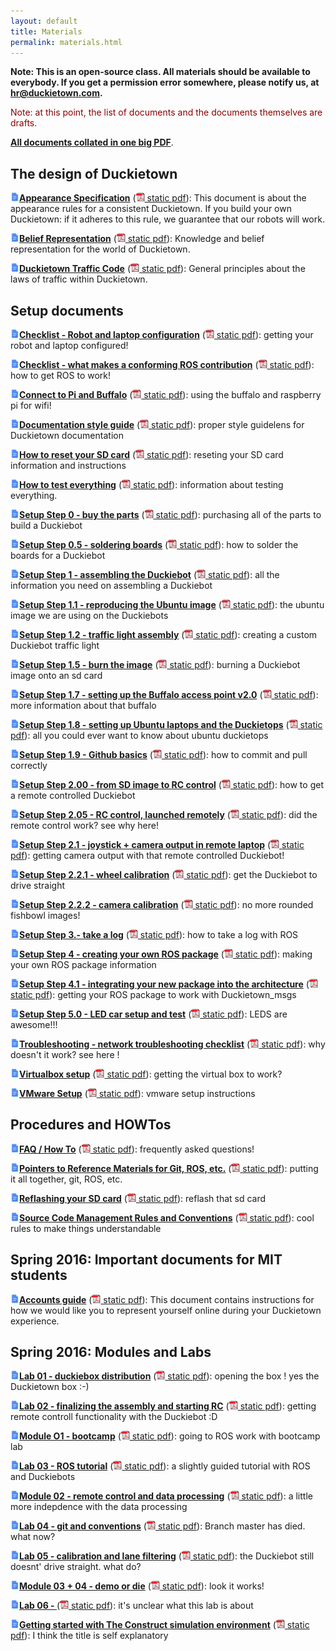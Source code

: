 ```yaml
---
layout: default
title: Materials
permalink: materials.html
---
```


**Note: This is an open-source class. All materials should be available to everybody. If you get
a permission error somewhere, please notify us, at <a href="mailto:hr@duckietown.com">hr@duckietown.com</a>.**

<style type='text/css'>
.missing { color: red; }
.title {font-weight: bold; }
img.icon { border: 0;  width: 1em; }
</style>


<p style='color: darkred'>Note: at this point, the list of documents and the documents themselves
are drafts.</p>

<p><a style='font-weight: bold' href='media/collected.pdf'> All documents collated in one big PDF</a>. </p>




## The design of Duckietown
    
    


<p id="appearance_specification" class=""><a class="title" href="https://drive.google.com/open?id=1_DTYC7iecC51d9p3T6LrL6Dug2n8TBCh-Q7px_NaTkc"><img class='icon' src='media/gdoc.png'/>Appearance Specification</a> (<a href="https://docs.google.com/document/d/1_DTYC7iecC51d9p3T6LrL6Dug2n8TBCh-Q7px_NaTkc/export?format=pdf"><img class='icon' src='media/pdf.gif'/> static pdf</a>): This document is about the appearance rules for a consistent Duckietown. If you build your own Duckietown: if it adheres to this rule, we guarantee that our robots will work.</p>



<p id="belief_representation" class=""><a class="title" href="https://drive.google.com/open?id=1Z4F5VgGGkh0tnjkOxNeQibDG4UFlQKQb29wFoaO6Ywo"><img class='icon' src='media/gdoc.png'/>Belief Representation</a> (<a href="https://docs.google.com/document/d/1Z4F5VgGGkh0tnjkOxNeQibDG4UFlQKQb29wFoaO6Ywo/export?format=pdf"><img class='icon' src='media/pdf.gif'/> static pdf</a>): Knowledge and belief representation for the world of Duckietown.</p>



<p id="traffic_code" class=""><a class="title" href="https://drive.google.com/open?id=1D2l8ltY2OGA2Mxw9xxaWS9c03nI4h9DkfiE0oqJpllM"><img class='icon' src='media/gdoc.png'/>Duckietown Traffic Code</a> (<a href="https://docs.google.com/document/d/1D2l8ltY2OGA2Mxw9xxaWS9c03nI4h9DkfiE0oqJpllM/export?format=pdf"><img class='icon' src='media/pdf.gif'/> static pdf</a>): General principles about the laws of traffic within Duckietown.</p>




## Setup documents 
    
    


<p id="checklist_robot_laptop_config" class=""><a class="title" href="https://drive.google.com/open?id=1ndGKGg1C_wbwfz3A80UUk_YhaIVP8SKkdz0GhplI1gA"><img class='icon' src='media/gdoc.png'/>Checklist - Robot and laptop configuration</a> (<a href="https://docs.google.com/document/d/1ndGKGg1C_wbwfz3A80UUk_YhaIVP8SKkdz0GhplI1gA/export?format=pdf"><img class='icon' src='media/pdf.gif'/> static pdf</a>): getting your robot and laptop configured!</p>



<p id="checklist_conforming_ROS_contribution" class=""><a class="title" href="https://drive.google.com/open?id=1nueJb9j9APGYT7iT-PQNNqcytUlLKguKhV9C0P2xOIQ"><img class='icon' src='media/gdoc.png'/>Checklist - what makes a conforming ROS contribution</a> (<a href="https://docs.google.com/document/d/1nueJb9j9APGYT7iT-PQNNqcytUlLKguKhV9C0P2xOIQ/export?format=pdf"><img class='icon' src='media/pdf.gif'/> static pdf</a>): how to get ROS to work!</p>



<p id="connect_pi_and_buffalo" class=""><a class="title" href="https://drive.google.com/open?id=15LqdN3f5vA_eVrzeAIOW_GYdUl6STS4Sn11qtengEws"><img class='icon' src='media/gdoc.png'/>Connect to Pi and Buffalo</a> (<a href="https://docs.google.com/document/d/15LqdN3f5vA_eVrzeAIOW_GYdUl6STS4Sn11qtengEws/export?format=pdf"><img class='icon' src='media/pdf.gif'/> static pdf</a>): using the buffalo and raspberry pi for wifi!</p>



<p id="documentation_style_guide" class=""><a class="title" href="https://drive.google.com/open?id=1dN_qt1KFI7osXsKCkBuTnMfVwmkSKDfELkwbRJ5z8a0"><img class='icon' src='media/gdoc.png'/>Documentation style guide</a> (<a href="https://docs.google.com/document/d/1dN_qt1KFI7osXsKCkBuTnMfVwmkSKDfELkwbRJ5z8a0/export?format=pdf"><img class='icon' src='media/pdf.gif'/> static pdf</a>): proper style guidelens for Duckietown documentation</p>



<p id="sd_card_reset" class=""><a class="title" href="https://drive.google.com/open?id=1W0PZhI9BcPhYhlrR4OnsUnrxOdbsd6StfKv7CU_9Nhw"><img class='icon' src='media/gdoc.png'/>How to reset your SD card</a> (<a href="https://docs.google.com/document/d/1W0PZhI9BcPhYhlrR4OnsUnrxOdbsd6StfKv7CU_9Nhw/export?format=pdf"><img class='icon' src='media/pdf.gif'/> static pdf</a>): reseting your SD card information and instructions</p>



<p id="how_to_test_everything" class=""><a class="title" href="https://drive.google.com/open?id=1UgCuAcE0WJKja-y0WTXR8pFo9f3srQ4TNtAiX8Nhp08"><img class='icon' src='media/gdoc.png'/>How to test everything</a> (<a href="https://docs.google.com/document/d/1UgCuAcE0WJKja-y0WTXR8pFo9f3srQ4TNtAiX8Nhp08/export?format=pdf"><img class='icon' src='media/pdf.gif'/> static pdf</a>): information about testing everything.</p>



<p id="setup_step0_buy_parts" class=""><a class="title" href="https://drive.google.com/open?id=1tRRN15MLBl5OwXkuhxToxqEZSDuvAlxXbiOygzJ4Guk"><img class='icon' src='media/gdoc.png'/>Setup Step 0 - buy the parts</a> (<a href="https://docs.google.com/document/d/1tRRN15MLBl5OwXkuhxToxqEZSDuvAlxXbiOygzJ4Guk/export?format=pdf"><img class='icon' src='media/pdf.gif'/> static pdf</a>): purchasing all of the parts to build a Duckiebot</p>



<p id="setup_step0.5_soldering_boards" class=""><a class="title" href="https://drive.google.com/open?id=1HAjn_tXxTPVzIJP8ZAWhHe13UyQRm6oGbI7xuBDn6rk"><img class='icon' src='media/gdoc.png'/>Setup Step 0.5 - soldering boards</a> (<a href="https://docs.google.com/document/d/1HAjn_tXxTPVzIJP8ZAWhHe13UyQRm6oGbI7xuBDn6rk/export?format=pdf"><img class='icon' src='media/pdf.gif'/> static pdf</a>): how to solder the boards for a Duckiebot</p>



<p id="setup_step1_buy_parts" class=""><a class="title" href="https://drive.google.com/open?id=1QKSj5W-LNoSg6dvAPhiIUOPcJvVdRBCL_uKQyGBBDsE"><img class='icon' src='media/gdoc.png'/>Setup Step 1 - assembling the Duckiebot</a> (<a href="https://docs.google.com/document/d/1QKSj5W-LNoSg6dvAPhiIUOPcJvVdRBCL_uKQyGBBDsE/export?format=pdf"><img class='icon' src='media/pdf.gif'/> static pdf</a>): all the information you need on assembling a Duckiebot</p>



<p id="setup_step11_ubuntu_image" class=""><a class="title" href="https://drive.google.com/open?id=1qMso-yhvK_y5lQ0qNpvDtPJ7M1iF5p7-l0_lJBTxHqo"><img class='icon' src='media/gdoc.png'/>Setup Step 1.1 - reproducing the Ubuntu image</a> (<a href="https://docs.google.com/document/d/1qMso-yhvK_y5lQ0qNpvDtPJ7M1iF5p7-l0_lJBTxHqo/export?format=pdf"><img class='icon' src='media/pdf.gif'/> static pdf</a>): the ubuntu image we are using on the Duckiebots</p>



<p id="setup_step12_traffic_light" class=""><a class="title" href="https://drive.google.com/open?id=10ET1mvQ7mltw7TZDWOeLnYps5r3Aa5Vf1PU5xwpaCtA"><img class='icon' src='media/gdoc.png'/>Setup Step 1.2 - traffic light assembly</a> (<a href="https://docs.google.com/document/d/10ET1mvQ7mltw7TZDWOeLnYps5r3Aa5Vf1PU5xwpaCtA/export?format=pdf"><img class='icon' src='media/pdf.gif'/> static pdf</a>): creating a custom Duckiebot traffic light</p>



<p id="step1.5_burn_image" class=""><a class="title" href="https://drive.google.com/open?id=1Bkffk1kNDkbz5HWj0CjnUrnpeY1RXjZLTfvaWo4OT3I"><img class='icon' src='media/gdoc.png'/>Setup Step 1.5 - burn the image</a> (<a href="https://docs.google.com/document/d/1Bkffk1kNDkbz5HWj0CjnUrnpeY1RXjZLTfvaWo4OT3I/export?format=pdf"><img class='icon' src='media/pdf.gif'/> static pdf</a>): burning a Duckiebot image onto an sd card</p>



<p id="step1.7_buffalo" class=""><a class="title" href="https://drive.google.com/open?id=1XJ-jezWasFkhTfQWgSiRSfWKkfR33TJgFBGbDYT6zOc"><img class='icon' src='media/gdoc.png'/>Setup Step 1.7 - setting up the Buffalo access point v2.0</a> (<a href="https://docs.google.com/document/d/1XJ-jezWasFkhTfQWgSiRSfWKkfR33TJgFBGbDYT6zOc/export?format=pdf"><img class='icon' src='media/pdf.gif'/> static pdf</a>): more information about that buffalo</p>



<p id="step1.8_ubuntu_lap+duckietops" class=""><a class="title" href="https://drive.google.com/open?id=1uYgTz74Pqs4Kiwd7KxhHMHpQH9uuTBCMiPqGc9Qd1Tk"><img class='icon' src='media/gdoc.png'/>Setup Step 1.8 - setting up Ubuntu laptops and the Duckietops</a> (<a href="https://docs.google.com/document/d/1uYgTz74Pqs4Kiwd7KxhHMHpQH9uuTBCMiPqGc9Qd1Tk/export?format=pdf"><img class='icon' src='media/pdf.gif'/> static pdf</a>): all you could ever want to know about ubuntu duckietops</p>



<p id="step1.9_github" class=""><a class="title" href="https://drive.google.com/open?id=1inbwS7PNHY_-Vl0iLWQZi5AKT4xT7YVtPLcQ2hTOmI8"><img class='icon' src='media/gdoc.png'/>Setup Step 1.9 - Github basics</a> (<a href="https://docs.google.com/document/d/1inbwS7PNHY_-Vl0iLWQZi5AKT4xT7YVtPLcQ2hTOmI8/export?format=pdf"><img class='icon' src='media/pdf.gif'/> static pdf</a>): how to commit and pull correctly</p>



<p id="step2.00_SDtoRC" class=""><a class="title" href="https://drive.google.com/open?id=1HP5ao3LwgQ1EkdRb3ksiMg8zdrpJXjSIH_XG2RFHyes"><img class='icon' src='media/gdoc.png'/>Setup Step 2.00 - from SD image to RC control</a> (<a href="https://docs.google.com/document/d/1HP5ao3LwgQ1EkdRb3ksiMg8zdrpJXjSIH_XG2RFHyes/export?format=pdf"><img class='icon' src='media/pdf.gif'/> static pdf</a>): how to get a remote controlled Duckiebot</p>



<p id="step2.05_rc_control" class=""><a class="title" href="https://drive.google.com/open?id=17sk1wuwkiAnKMDF-6e_N4a2XMmGn7FzIJdbhQMouUOk"><img class='icon' src='media/gdoc.png'/>Setup Step 2.05 - RC control, launched remotely</a> (<a href="https://docs.google.com/document/d/17sk1wuwkiAnKMDF-6e_N4a2XMmGn7FzIJdbhQMouUOk/export?format=pdf"><img class='icon' src='media/pdf.gif'/> static pdf</a>): did the remote control work? see why here!</p>



<p id="step2.1_joystick+camera_output" class=""><a class="title" href="https://drive.google.com/open?id=1FB25mF8703TtEBUfNR6s8NXYc8_22lCU_7gAfQ_Rw_Y"><img class='icon' src='media/gdoc.png'/>Setup Step 2.1 - joystick + camera output in remote laptop</a> (<a href="https://docs.google.com/document/d/1FB25mF8703TtEBUfNR6s8NXYc8_22lCU_7gAfQ_Rw_Y/export?format=pdf"><img class='icon' src='media/pdf.gif'/> static pdf</a>): getting camera output with that remote controlled Duckiebot!</p>



<p id="step2.2.1_wheel_calibrate" class=""><a class="title" href="https://drive.google.com/open?id=14K9OqR0ijCkXIGxPY1OYpHSFWCuaDgN1qq1QojMDhQw"><img class='icon' src='media/gdoc.png'/>Setup Step 2.2.1 - wheel calibration</a> (<a href="https://docs.google.com/document/d/14K9OqR0ijCkXIGxPY1OYpHSFWCuaDgN1qq1QojMDhQw/export?format=pdf"><img class='icon' src='media/pdf.gif'/> static pdf</a>): get the Duckiebot to drive straight</p>



<p id="step2.2.2_camera_calibrate" class=""><a class="title" href="https://drive.google.com/open?id=1cCLnIvC7R2RmsS8phw1eaFWc6_HoWVd9p8tSMsVrWNQ"><img class='icon' src='media/gdoc.png'/>Setup Step 2.2.2 - camera calibration</a> (<a href="https://docs.google.com/document/d/1cCLnIvC7R2RmsS8phw1eaFWc6_HoWVd9p8tSMsVrWNQ/export?format=pdf"><img class='icon' src='media/pdf.gif'/> static pdf</a>): no more rounded fishbowl images!</p>



<p id="step3.0_log" class=""><a class="title" href="https://drive.google.com/open?id=1Wv0m-kX-lYxsrrkoBUpNO_IAP-nMejOTdiSvU9CxhC8"><img class='icon' src='media/gdoc.png'/>Setup Step 3.- take a log</a> (<a href="https://docs.google.com/document/d/1Wv0m-kX-lYxsrrkoBUpNO_IAP-nMejOTdiSvU9CxhC8/export?format=pdf"><img class='icon' src='media/pdf.gif'/> static pdf</a>): how to take a log with ROS</p>



<p id="step4_ROSpackage" class=""><a class="title" href="https://drive.google.com/open?id=1rpRisFoCYUm0XT78j-nAYidlh-cDtLCdEbIaBCnx9ew"><img class='icon' src='media/gdoc.png'/>Setup Step 4 - creating your own ROS package</a> (<a href="https://docs.google.com/document/d/1rpRisFoCYUm0XT78j-nAYidlh-cDtLCdEbIaBCnx9ew/export?format=pdf"><img class='icon' src='media/pdf.gif'/> static pdf</a>): making your own ROS package information</p>



<p id="step4.1_intergration" class=""><a class="title" href="https://drive.google.com/open?id=1VqX0TMRmgOzor2r1WOawd9_3a635Rli003ItxQ3kdYE"><img class='icon' src='media/gdoc.png'/>Setup Step 4.1 - integrating your new package into the architecture</a> (<a href="https://docs.google.com/document/d/1VqX0TMRmgOzor2r1WOawd9_3a635Rli003ItxQ3kdYE/export?format=pdf"><img class='icon' src='media/pdf.gif'/> static pdf</a>): getting your ROS package to work with Duckietown_msgs</p>



<p id="step5.0_LED" class=""><a class="title" href="https://drive.google.com/open?id=1YWmaHmffInCk2ZFoy2r_QOLMXJQlxkIjPbhCczsg5y8"><img class='icon' src='media/gdoc.png'/>Setup Step 5.0 - LED car setup and test</a> (<a href="https://docs.google.com/document/d/1YWmaHmffInCk2ZFoy2r_QOLMXJQlxkIjPbhCczsg5y8/export?format=pdf"><img class='icon' src='media/pdf.gif'/> static pdf</a>): LEDS are awesome!!!</p>



<p id="setup_troubleshooting" class=""><a class="title" href="https://drive.google.com/open?id=1YWmaHmffInCk2ZFoy2r_QOLMXJQlxkIjPbhCczsg5y8"><img class='icon' src='media/gdoc.png'/>Troubleshooting - network troubleshooting checklist</a> (<a href="https://docs.google.com/document/d/1YWmaHmffInCk2ZFoy2r_QOLMXJQlxkIjPbhCczsg5y8/export?format=pdf"><img class='icon' src='media/pdf.gif'/> static pdf</a>): why doesn't it work? see here !</p>



<p id="virtualbox_setup" class=""><a class="title" href="https://drive.google.com/open?id=1hiaKOEwzs458hLbHJqtQHPagm-5HopBFl-13zTFX40M"><img class='icon' src='media/gdoc.png'/>Virtualbox setup</a> (<a href="https://docs.google.com/document/d/1hiaKOEwzs458hLbHJqtQHPagm-5HopBFl-13zTFX40M/export?format=pdf"><img class='icon' src='media/pdf.gif'/> static pdf</a>): getting the virtual box to work?</p>



<p id="vmware_setup" class=""><a class="title" href="https://drive.google.com/open?id=1RQ7Cib3Vh-_z_3cdILQ5pcQnXfcaCeQ7inhp3rHdYgo"><img class='icon' src='media/gdoc.png'/>VMware Setup</a> (<a href="https://docs.google.com/document/d/1RQ7Cib3Vh-_z_3cdILQ5pcQnXfcaCeQ7inhp3rHdYgo/export?format=pdf"><img class='icon' src='media/pdf.gif'/> static pdf</a>): vmware setup instructions</p>




## Procedures and HOWTos
    
    


<p id="faq_howto" class=""><a class="title" href="https://drive.google.com/open?id=18ewh-0yHTQqy4LtA6OBfxBhQCuqIXKa_jwE7ri_PDnU"><img class='icon' src='media/gdoc.png'/>FAQ / How To</a> (<a href="https://docs.google.com/document/d/18ewh-0yHTQqy4LtA6OBfxBhQCuqIXKa_jwE7ri_PDnU/export?format=pdf"><img class='icon' src='media/pdf.gif'/> static pdf</a>): frequently asked questions!</p>



<p id="git+ROS_ref_materials" class=""><a class="title" href="https://drive.google.com/open?id=1eEz4DN_-mXzC3Cu4Wapt1f4rkKkBK4kKcPRvfTfMxDo"><img class='icon' src='media/gdoc.png'/>Pointers to Reference Materials for Git, ROS, etc.</a> (<a href="https://docs.google.com/document/d/1eEz4DN_-mXzC3Cu4Wapt1f4rkKkBK4kKcPRvfTfMxDo/export?format=pdf"><img class='icon' src='media/pdf.gif'/> static pdf</a>): putting it all together, git, ROS, etc.</p>



<p id="reflashing_SD" class=""><a class="title" href="https://drive.google.com/open?id=1eq6Z_GwefmA2I1p8ICdnvMpnaDhqJ91hA1L9GdnV7kI"><img class='icon' src='media/gdoc.png'/>Reflashing your SD card</a> (<a href="https://docs.google.com/document/d/1eq6Z_GwefmA2I1p8ICdnvMpnaDhqJ91hA1L9GdnV7kI/export?format=pdf"><img class='icon' src='media/pdf.gif'/> static pdf</a>): reflash that sd card</p>



<p id="code_rules+conventions" class=""><a class="title" href="https://drive.google.com/open?id=1aHaV9sYQdExBQ8HXVnZ3n-YL-ReXG-cHky6-lCXk2C8"><img class='icon' src='media/gdoc.png'/>Source Code Management Rules and Conventions</a> (<a href="https://docs.google.com/document/d/1aHaV9sYQdExBQ8HXVnZ3n-YL-ReXG-cHky6-lCXk2C8/export?format=pdf"><img class='icon' src='media/pdf.gif'/> static pdf</a>): cool rules to make things understandable</p>




## Spring 2016: Important documents for MIT students 
    
    


<p id="accounts_guide" class=""><a class="title" href="https://docs.google.com/document/d/1hIZftFCZEpcvL-yp8kkYMjWzGBiNcwajdn2_ZxeirIM/edit?usp=sharing"><img class='icon' src='media/gdoc.png'/>Accounts guide</a> (<a href="https://docs.google.com/document/d/1hIZftFCZEpcvL-yp8kkYMjWzGBiNcwajdn2_ZxeirIM/export?format=pdf"><img class='icon' src='media/pdf.gif'/> static pdf</a>): This document contains instructions for how we would like you  to represent yourself online during your Duckietown experience.</p>




## Spring 2016: Modules and Labs
    
    


<p id="lab01" class=""><a class="title" href="https://drive.google.com/open?id=13Da6URI6ZbZhJW7vIYYDj4xi1sKqMg24lDpAAc-VFC0"><img class='icon' src='media/gdoc.png'/>Lab 01 - duckiebox distribution</a> (<a href="https://docs.google.com/document/d/13Da6URI6ZbZhJW7vIYYDj4xi1sKqMg24lDpAAc-VFC0/export?format=pdf"><img class='icon' src='media/pdf.gif'/> static pdf</a>): opening the box ! yes the Duckietown box :-)</p>



<p id="lab02" class=""><a class="title" href="https://drive.google.com/open?id=1tj4uqlrxXqfvF9u4cdMGYxMIgnCFleJ016DWK4zI4EU"><img class='icon' src='media/gdoc.png'/>Lab 02 - finalizing the assembly and starting RC</a> (<a href="https://docs.google.com/document/d/1tj4uqlrxXqfvF9u4cdMGYxMIgnCFleJ016DWK4zI4EU/export?format=pdf"><img class='icon' src='media/pdf.gif'/> static pdf</a>): getting remote controll functionality with the Duckiebot :D</p>



<p id="module01" class=""><a class="title" href="https://drive.google.com/open?id=1tj4uqlrxXqfvF9u4cdMGYxMIgnCFleJ016DWK4zI4EU"><img class='icon' src='media/gdoc.png'/>Module O1 - bootcamp</a> (<a href="https://docs.google.com/document/d/1tj4uqlrxXqfvF9u4cdMGYxMIgnCFleJ016DWK4zI4EU/export?format=pdf"><img class='icon' src='media/pdf.gif'/> static pdf</a>): going to ROS work with bootcamp lab</p>



<p id="lab03" class=""><a class="title" href="https://drive.google.com/open?id=1fJe0IZXczCmrez8LEv3s5BxbIO0owAwpc3gZul1hhec"><img class='icon' src='media/gdoc.png'/>Lab 03 - ROS tutorial</a> (<a href="https://docs.google.com/document/d/1fJe0IZXczCmrez8LEv3s5BxbIO0owAwpc3gZul1hhec/export?format=pdf"><img class='icon' src='media/pdf.gif'/> static pdf</a>): a slightly guided tutorial with ROS and Duckiebots</p>



<p id="module02" class=""><a class="title" href="https://drive.google.com/open?id=1BhdzmCra0x67oTY4fDmuaPj0Hv0Tpr1jmrS2KHpyI38"><img class='icon' src='media/gdoc.png'/>Module 02 - remote control and data processing</a> (<a href="https://docs.google.com/document/d/1BhdzmCra0x67oTY4fDmuaPj0Hv0Tpr1jmrS2KHpyI38/export?format=pdf"><img class='icon' src='media/pdf.gif'/> static pdf</a>): a little more indepdence with the data processing</p>



<p id="lab04" class=""><a class="title" href="https://drive.google.com/open?id=1MDDKQTU_WY3JhJJJIpgCpuXoyI-bZyIWEuh7R0PGpDY"><img class='icon' src='media/gdoc.png'/>Lab 04 - git and conventions</a> (<a href="https://docs.google.com/document/d/1MDDKQTU_WY3JhJJJIpgCpuXoyI-bZyIWEuh7R0PGpDY/export?format=pdf"><img class='icon' src='media/pdf.gif'/> static pdf</a>): Branch master has died.  what now?</p>



<p id="lab05" class=""><a class="title" href="https://drive.google.com/open?id=1XnYiyk3lT8BaPNgPtY79yR7QNIhZFB2ZZcoTyNcwNtE"><img class='icon' src='media/gdoc.png'/>Lab 05 - calibration and lane filtering</a> (<a href="https://docs.google.com/document/d/1XnYiyk3lT8BaPNgPtY79yR7QNIhZFB2ZZcoTyNcwNtE/export?format=pdf"><img class='icon' src='media/pdf.gif'/> static pdf</a>): the Duckiebot still doesnt' drive straight.  what do?</p>



<p id="module03+04" class=""><a class="title" href="https://drive.google.com/open?id=1tjf85cDy4o7dJ3J4Ui8XMAtI0in-RdMYxq9wGFTeHNg"><img class='icon' src='media/gdoc.png'/>Module 03 + 04 - demo or die</a> (<a href="https://docs.google.com/document/d/1tjf85cDy4o7dJ3J4Ui8XMAtI0in-RdMYxq9wGFTeHNg/export?format=pdf"><img class='icon' src='media/pdf.gif'/> static pdf</a>): look it works!</p>



<p id="lab06" class=""><a class="title" href="https://drive.google.com/open?id=12kIWQDxkfmpxWrsO-YNV_KUT2mvQMNZmTYVIpmqeA_0"><img class='icon' src='media/gdoc.png'/>Lab 06 - </a> (<a href="https://docs.google.com/document/d/12kIWQDxkfmpxWrsO-YNV_KUT2mvQMNZmTYVIpmqeA_0/export?format=pdf"><img class='icon' src='media/pdf.gif'/> static pdf</a>): it's unclear what this lab is about</p>



<p id="contruct_instructions" class=""><a class="title" href="https://drive.google.com/open?id=1fJ6KeKauUAxvoaFMNSwwsDZ0tyfOn8boQBZX0HodFuM"><img class='icon' src='media/gdoc.png'/>Getting started with The Construct simulation environment</a> (<a href="https://docs.google.com/document/d/1fJ6KeKauUAxvoaFMNSwwsDZ0tyfOn8boQBZX0HodFuM/export?format=pdf"><img class='icon' src='media/pdf.gif'/> static pdf</a>): I think the title is self explanatory</p>





